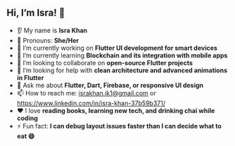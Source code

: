 
## Hi, I’m Isra! 👋

* 👂 My name is **Isra Khan**
* 👩 Pronouns: **She/Her**
* 🔭 I’m currently working on **Flutter UI development for smart devices**
* 🌱 I’m currently learning **Blockchain and its integration with mobile apps**
* 🤝 I’m looking to collaborate on **open-source Flutter projects**
* 🤔 I’m looking for help with **clean architecture and advanced animations in Flutter**
* 💬 Ask me about **Flutter, Dart, Firebase, or responsive UI design**
* 📫 How to reach me: israkhan.ik1@gmail.com or https://www.linkedin.com/in/isra-khan-37b59b371/
* ❤️ I love **reading books, learning new tech, and drinking chai while coding**
* ⚡ Fun fact: **I can debug layout issues faster than I can decide what to eat 😄**


